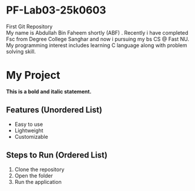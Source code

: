 # PF-Lab03-25k0603
First Git Repository  
My name is Abdullah Bin Faheem shortly (ABF) . Recently i have completed Fsc from Degree College Sanghar and now i pursuing my bs CS @ Fast NU.
My programming interest includes learning C language along with problem solving skill.
# My Project

**This is a bold and italic statement.**

## Features (Unordered List)
- Easy to use
- Lightweight
- Customizable

## Steps to Run (Ordered List)
1. Clone the repository
2. Open the folder
3. Run the application
